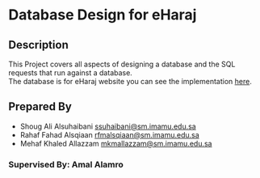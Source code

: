 # Database Design for eHaraj

## Description
This Project covers all aspects of designing a database and the SQL requests that run against a database.\
The database is for eHaraj website you can see the implementation [here](https://livesql.oracle.com/apex/livesql/s/mr8jj2cjd4i7h89gfggaftgj9).

## Prepared By 
- Shoug Ali Alsuhaibani      ssuhaibani@sm.imamu.edu.sa
- Rahaf Fahad Alsqiaan       rfmalsqiaan@sm.imamu.edu.sa
- Mehaf Khaled Allazzam      mkmallazzam@sm.imamu.edu.sa

### Supervised By: Amal Alamro 

